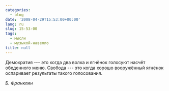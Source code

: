 ```yaml
---
categories:
  - blog
date: '2008-04-29T15:53:00+00:00'
lang: ru
slug: 15-53-00
tags:
  - мысли
  - музыкой-навеяло
title: null
---
```




Демократия --- это когда два волка и ягнёнок голосуют насчёт обеденного меню. Свобода --- это когда хорошо вооружённый ягнёнок оспаривает результаты такого голосования. 

_Б. Франклин_